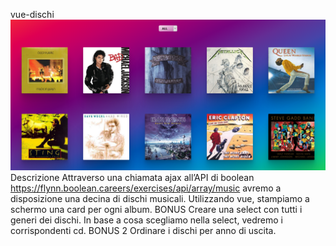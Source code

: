 vue-dischi
![Screenshot](vue-dischi.png)
Descrizione
Attraverso una chiamata ajax all’API di boolean https://flynn.boolean.careers/exercises/api/array/music
avremo a disposizione una decina di dischi musicali.
Utilizzando vue, stampiamo a schermo una card per ogni album.
BONUS
Creare una select con tutti i generi dei dischi. In base a cosa scegliamo nella select, vedremo i corrispondenti cd.
BONUS 2
Ordinare i dischi per anno di uscita.
